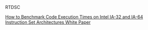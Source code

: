 RTDSC

[How to Benchmark Code Execution Times on Intel IA-32 and IA-64 Instruction Set Architectures White Paper](https://www.intel.com/content/dam/www/public/us/en/documents/white-papers/ia-32-ia-64-benchmark-code-execution-paper.pdf)
